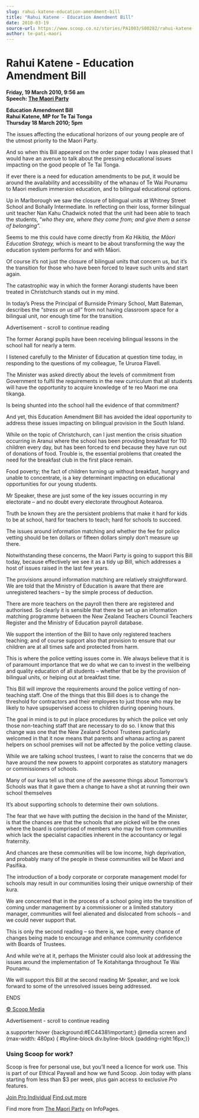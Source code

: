 ```yaml
---
slug: rahui-katene-education-amendment-bill
title: "Rahui Katene - Education Amendment Bill"
date: 2010-03-19
source-url: https://www.scoop.co.nz/stories/PA1003/S00282/rahui-katene-education-amendment-bill.htm
author: te-pati-maori
---
```

Rahui Katene - Education Amendment Bill
=======================================

**Friday, 19 March 2010, 9:56 am**  
**Speech: [The Maori Party](https://info.scoop.co.nz/The_Maori_Party)**

**Education Amendment Bill**  
**Rahui Katene, MP for Te Tai Tonga**  
**Thursday 18 March 2010; 5pm**  
  
The issues affecting the educational horizons of our young people are of the utmost priority to the Maori Party.

And so when this Bill appeared on the order paper today I was pleased that I would have an avenue to talk about the pressing educational issues impacting on the good people of Te Tai Tonga.

If ever there is a need for education amendments to be put, it would be around the availability and accessibility of the whanau of Te Wai Pounamu to Maori medium immersion education, and to bilingual educational options.

Up in Marlborough we saw the closure of bilingual units at Whitney Street School and Bohally Intermediate. In reflecting on their loss, former bilingual unit teacher Nan Kahu Chadwick noted that the unit had been able to teach the students, “_who they are, where they come from; and give them a sense of belonging”._

Seems to me this could have come directly from _Ka Hikitia, the Māori Education Strategy,_ which is meant to be about transforming the way the education system performs for and with Māori.

Of course it’s not just the closure of bilingual units that concern us, but it’s the transition for those who have been forced to leave such units and start again.

The catastrophic way in which the former Aorangi students have been treated in Christchurch stands out in my mind.

In today’s Press the Principal of Burnside Primary School, Matt Bateman, describes the “_stress on us all”_ from not having classroom space for a bilingual unit, nor enough time for the transition.

Advertisement - scroll to continue reading





The former Aorangi pupils have been receiving bilingual lessons in the school hall for nearly a term.

I listened carefully to the Minister of Education at question time today, in responding to the questions of my colleague, Te Ururoa Flavell.

The Minister was asked directly about the levels of commitment from Government to fulfil the requirements in the new curriculum that all students will have the opportunity to acquire knowledge of te reo Maori me ona tikanga.

Is being shunted into the school hall the evidence of that commitment?

And yet, this Education Amendment Bill has avoided the ideal opportunity to address these issues impacting on bilingual provision in the South Island.

While on the topic of Christchurch, can I just mention the crisis situation occurring in Aranui where the school has been providing breakfast for 110 children every day, but has been forced to end because they have run out of donations of food. Trouble is, the essential problems that created the need for the breakfast club in the first place remain.

Food poverty; the fact of children turning up without breakfast, hungry and unable to concentrate, is a key determinant impacting on educational opportunities for our young students.

Mr Speaker, these are just some of the key issues occurring in my electorate – and no doubt every electorate throughout Aotearoa.

Truth be known they are the persistent problems that make it hard for kids to be at school, hard for teachers to teach; hard for schools to succeed.

The issues around information matching and whether the fee for police vetting should be ten dollars or fifteen dollars simply don’t measure up there.

Notwithstanding these concerns, the Maori Party is going to support this Bill today, because effectively we see it as a tidy up Bill, which addresses a host of issues raised in the last few years.

The provisions around information matching are relatively straightforward. We are told that the Ministry of Education is aware that there are unregistered teachers – by the simple process of deduction.

There are more teachers on the payroll then there are registered and authorised. So clearly it is sensible that there be set up an information matching programme between the New Zealand Teachers Council Teachers Register and the Ministry of Education payroll database.

We support the intention of the Bill to have only registered teachers teaching; and of course support also that provision to ensure that our children are at all times safe and protected from harm.

This is where the police vetting issues come in. We always believe that it is of paramount importance that we do what we can to invest in the wellbeing and quality education of all students – whether that be by the provision of bilingual units, or helping out at breakfast time.

This Bill will improve the requirements around the police vetting of non-teaching staff. One of the things that this Bill does is to change the threshold for contractors and their employees to just those who may be likely to have upsupervised access to children during opening hours.

The goal in mind is to put in place procedures by which the police vet only those non-teaching staff that are necessary to do so. I know that this change was one that the New Zealand School Trustees particularly welcomed in that it now means that parents and whanau acting as parent helpers on school premises will not be affected by the police vetting clause.

While we are talking school trustees, I want to raise the concerns that we do have around the new powers to appoint corporates as statutory managers or commissioners of schools.

Many of our kura tell us that one of the awesome things about Tomorrow’s Schools was that it gave them a change to have a shot at running their own school themselves

It’s about supporting schools to determine their own solutions.

The fear that we have with putting the decision in the hand of the Minister, is that the chances are that the schools that are picked will be the ones where the board is comprised of members who may be from communities which lack the specialist capacities inherent in the accountancy or legal fraternity.

And chances are these communities will be low income, high deprivation, and probably many of the people in these communities will be Maori and Pasifika.

The introduction of a body corporate or corporate management model for schools may result in our communities losing their unique ownership of their kura.

We are concerned that in the process of a school going into the transition of coming under management by a commissioner or a limited statutory manager, communities will feel alienated and dislocated from schools – and we could never support that.

This is only the second reading – so there is, we hope, every chance of changes being made to encourage and enhance community confidence with Boards of Trustees.

And while we’re at it, perhaps the Minister could also look at addressing the issues around the implementation of Te Kotahitanga throughout Te Wai Pounamu.

We will support this Bill at the second reading Mr Speaker, and we look forward to some of the unresolved issues being addressed.

  
ENDS  

[© Scoop Media](http://www.scoop.co.nz/about/terms.html)  

Advertisement - scroll to continue reading



a.supporter:hover {background:#EC4438!important;} @media screen and (max-width: 480px) { #byline-block div.byline-block {padding-right:16px;}}

### Using Scoop for work?

Scoop is free for personal use, but you’ll need a licence for work use. This is part of our Ethical Paywall and how we fund Scoop. Join today with plans starting from less than $3 per week, plus gain access to exclusive _Pro_ features.  
  
[Join Pro Individual](https://pro.scoop.co.nz/Individual/?from=ProIn24) [Find out more](https://pro.scoop.co.nz/using-scoop-for-work/?from=ProIn24)

Find more from [The Maori Party](https://info.scoop.co.nz/The_Maori_Party) on InfoPages.